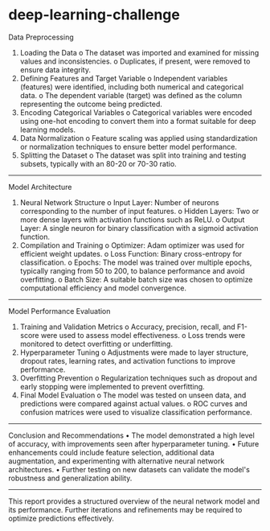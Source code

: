 # deep-learning-challenge

Data Preprocessing
1.	Loading the Data
o	The dataset was imported and examined for missing values and inconsistencies.
o	Duplicates, if present, were removed to ensure data integrity.
2.	Defining Features and Target Variable
o	Independent variables (features) were identified, including both numerical and categorical data.
o	The dependent variable (target) was defined as the column representing the outcome being predicted.
3.	Encoding Categorical Variables
o	Categorical variables were encoded using one-hot encoding to convert them into a format suitable for deep learning models.
4.	Data Normalization
o	Feature scaling was applied using standardization or normalization techniques to ensure better model performance.
5.	Splitting the Dataset
o	The dataset was split into training and testing subsets, typically with an 80-20 or 70-30 ratio.
________________________________________
Model Architecture
1.	Neural Network Structure
o	Input Layer: Number of neurons corresponding to the number of input features.
o	Hidden Layers: Two or more dense layers with activation functions such as ReLU.
o	Output Layer: A single neuron for binary classification with a sigmoid activation function.
2.	Compilation and Training
o	Optimizer: Adam optimizer was used for efficient weight updates.
o	Loss Function: Binary cross-entropy for classification.
o	Epochs: The model was trained over multiple epochs, typically ranging from 50 to 200, to balance performance and avoid overfitting.
o	Batch Size: A suitable batch size was chosen to optimize computational efficiency and model convergence.
________________________________________
Model Performance Evaluation
1.	Training and Validation Metrics
o	Accuracy, precision, recall, and F1-score were used to assess model effectiveness.
o	Loss trends were monitored to detect overfitting or underfitting.
2.	Hyperparameter Tuning
o	Adjustments were made to layer structure, dropout rates, learning rates, and activation functions to improve performance.
3.	Overfitting Prevention
o	Regularization techniques such as dropout and early stopping were implemented to prevent overfitting.
4.	Final Model Evaluation
o	The model was tested on unseen data, and predictions were compared against actual values.
o	ROC curves and confusion matrices were used to visualize classification performance.
________________________________________
Conclusion and Recommendations
•	The model demonstrated a high level of accuracy, with improvements seen after hyperparameter tuning.
•	Future enhancements could include feature selection, additional data augmentation, and experimenting with alternative neural network architectures.
•	Further testing on new datasets can validate the model's robustness and generalization ability.
________________________________________
This report provides a structured overview of the neural network model and its performance. Further iterations and refinements may be required to optimize predictions effectively.





